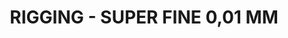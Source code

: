 ---
layout: product
title: "RIGGING - SUPER FINE 0,01 MM"
price: "650" 
desc: "Konac za riging"
img_path: "/assets/img/A.MIG-8016.jpg"
brand: "AMMO"
available: false
special_offer: false
new: false
soon: false
cat: "070000"
subcat: "070100"
subsubcat: "070105"
sifra: "A.MIG-8016"
popular: false
---